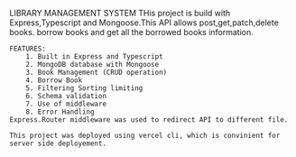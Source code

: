 LIBRARY MANAGEMENT SYSTEM
    THis project is build with Express,Typescript and Mongoose.This API allows post,get,patch,delete books. borrow books and get all the borrowed books information.

    FEATURES:
        1. Built in Express and Typescript
        2. MongoDB database with Mongoose
        3. Book Management (CRUD operation)
        4. Borrow Book
        5. Filtering Sorting limiting
        6. Schema validation
        7. Use of middleware
        8. Error Handling
    Express.Router middleware was used to redirect API to different file.

    This project was deployed using vercel cli, which is convinient for server side deployement.
